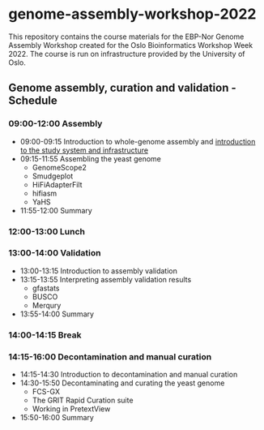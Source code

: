 # genome-assembly-workshop-2022

This repository contains the course materials for the EBP-Nor Genome Assembly Workshop created for the Oslo Bioinformatics Workshop Week 2022. The course is run on infrastructure provided by the University of Oslo. 

## Genome assembly, curation and validation - Schedule

### 09:00-12:00 Assembly

* 09:00-09:15 Introduction to whole-genome assembly and [introduction to the study system and infrastructure](00_introduction.md)
* 09:15-11:55 Assembling the yeast genome
  * GenomeScope2
  * Smudgeplot
  * HiFiAdapterFilt
  * hifiasm
  * YaHS
* 11:55-12:00 Summary

### 12:00-13:00 Lunch

### 13:00-14:00 Validation
* 13:00-13:15 Introduction to assembly validation
* 13:15-13:55 Interpreting assembly validation results
  * gfastats
  * BUSCO
  * Merqury
* 13:55-14:00 Summary

### 14:00-14:15 Break

### 14:15-16:00 Decontamination and manual curation
* 14:15-14:30 Introduction to decontamination and manual curation
* 14:30-15:50 Decontaminating and curating the yeast genome
  * FCS-GX
  * The GRIT Rapid Curation suite
  * Working in PretextView
* 15:50-16:00 Summary
